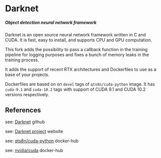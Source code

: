 # Darknet

##### Object detection neural network framework

Darknet is an open source neural network framework written in C and CUDA.
It is fast, easy to install, and supports CPU and GPU computation.

This fork adds the possibility to pass a callback function in the training pipeline
for logging purposes and fixes a bunch of memory leaks in the training process.

It adds the support of recent RTX architectures and Dockerfiles to use as a base of
your projects.

Dockerfiles are based on on `devel` tags of `qts8n/cuda-python` image.
It has `cuda-9.1` and `cuda-10.2` tags with support of CUDA 9.1 and CUDA 10.2 versions respectively.

## References

see: [Darknet](https://github.com/pjreddie/darknet) github

see: [Darknet project](http://pjreddie.com/darknet) website

see: [qts8n/cuda-python](https://hub.docker.com/r/qts8n/cuda-python) docker-hub

see: [nvidia/cuda](https://hub.docker.com/r/nvidia/cuda) docker-hub


